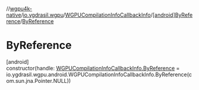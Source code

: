 //[wgpu4k-native](../../../../index.md)/[io.ygdrasil.wgpu](../../index.md)/[WGPUCompilationInfoCallbackInfo](../index.md)/[[android]ByReference](index.md)/[ByReference](-by-reference.md)

# ByReference

[android]\
constructor(handle: [WGPUCompilationInfoCallbackInfo.ByReference](../../../io.ygdrasil.wgpu.android/-w-g-p-u-compilation-info-callback-info/-by-reference/index.md) = io.ygdrasil.wgpu.android.WGPUCompilationInfoCallbackInfo.ByReference(com.sun.jna.Pointer.NULL))